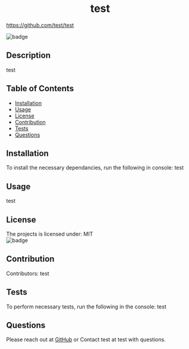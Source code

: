 

<h1 align="center">test</h1>

https://github.com/test/test

![badge](https://img.shields.io/badge/license-MIT-blue) <br />

## Description
test
## Table of Contents 
* [Installation](#installation)
* [Usage](#usage)
* [License](#license)
* [Contribution](#contribution)
* [Tests](#tests)
* [Questions](#questions)

## Installation
To install the necessary dependancies, run the following in console: 
test

## Usage
test

## License
The projects is licensed under: MIT  
![badge](https://img.shields.io/badge/license-MIT-blue)
<br />


## Contribution
​Contributors: test

## Tests
To perform necessary tests, run the following in the console:
 test

## Questions
Please reach out at [GitHub](https://github.com/test) 
or 
Contact test at test with questions.
